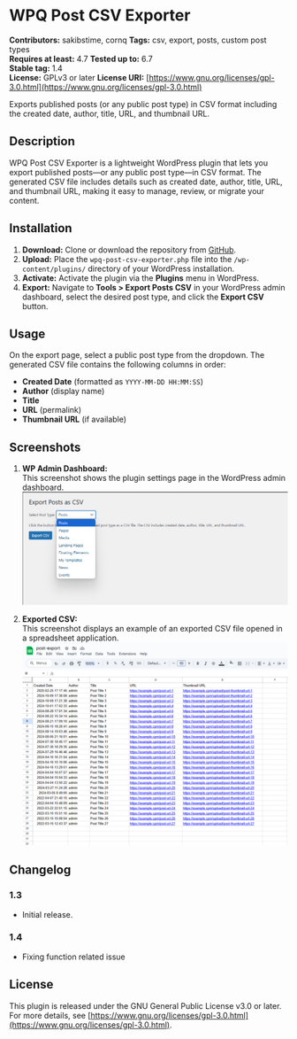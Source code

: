 # WPQ Post CSV Exporter

**Contributors:** sakibstime, cornq
**Tags:** csv, export, posts, custom post types  
**Requires at least:** 4.7 
**Tested up to:** 6.7  
**Stable tag:** 1.4  
**License:** GPLv3 or later
**License URI:** [https://www.gnu.org/licenses/gpl-3.0.html](https://www.gnu.org/licenses/gpl-3.0.html)  

Exports published posts (or any public post type) in CSV format including the created date, author, title, URL, and thumbnail URL.

## Description

WPQ Post CSV Exporter is a lightweight WordPress plugin that lets you export published posts—or any public post type—in CSV format. The generated CSV file includes details such as created date, author, title, URL, and thumbnail URL, making it easy to manage, review, or migrate your content.

## Installation

1. **Download:** Clone or download the repository from [GitHub](https://github.com/cornQ/wpq-post-csv-exporter).
2. **Upload:** Place the `wpq-post-csv-exporter.php` file into the `/wp-content/plugins/` directory of your WordPress installation.
3. **Activate:** Activate the plugin via the **Plugins** menu in WordPress.
4. **Export:** Navigate to **Tools > Export Posts CSV** in your WordPress admin dashboard, select the desired post type, and click the **Export CSV** button.

## Usage

On the export page, select a public post type from the dropdown. The generated CSV file contains the following columns in order:

- **Created Date** (formatted as `YYYY-MM-DD HH:MM:SS`)
- **Author** (display name)
- **Title**
- **URL** (permalink)
- **Thumbnail URL** (if available)

## Screenshots 

1. **WP Admin Dashboard:**  
   This screenshot shows the plugin settings page in the WordPress admin dashboard.  
   ![WP Admin Dashboard](https://github.com/cornQ/wpq-post-csv-exporter/blob/main/assests/wpadmin-dashboard.png)

2. **Exported CSV:**  
   This screenshot displays an example of an exported CSV file opened in a spreadsheet application.  
   ![Exported CSV](https://github.com/cornQ/wpq-post-csv-exporter/blob/main/assests/exported-csv.png)


## Changelog

### 1.3
- Initial release.

### 1.4
- Fixing function related issue

## License

This plugin is released under the GNU General Public License v3.0 or later. For more details, see [https://www.gnu.org/licenses/gpl-3.0.html](https://www.gnu.org/licenses/gpl-3.0.html).
